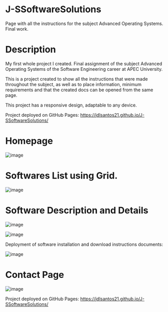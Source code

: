 # J-SSoftwareSolutions
Page with all the instructions for the subject Advanced Operating Systems. Final work.

# Description

My first whole project I created. Final assignment of the subject Advanced Operating Systems of the Software Engineering career at APEC University.

This is a project created to show all the instructions that were made throughout the subject, as well as to place information, minimum requirements and that the created docs can be opened from the same page.

This project has a responsive design, adaptable to any device.

Project deployed on GitHub Pages: https://jdlsantos21.github.io/J-SSoftwareSolutions/

# Homepage

![image](https://user-images.githubusercontent.com/79732142/169897749-0766409b-6131-4268-ab74-803705977c91.png)


# Softwares List using Grid.
![image](https://user-images.githubusercontent.com/79732142/169897834-bf2564d1-2d02-4a37-b904-ca4f4c73d8d5.png)

# Software Description and Details

![image](https://user-images.githubusercontent.com/79732142/169898136-ca934ace-42b0-4138-8a4d-83b4e3f9ec2e.png)

![image](https://user-images.githubusercontent.com/79732142/169898184-508f8a3f-3ac6-456f-9045-7e8f19261a3f.png)


Deployment of software installation and download instructions documents:

![image](https://user-images.githubusercontent.com/79732142/169898255-d0d9dd23-4b67-48a5-be79-bef86d581479.png)

# Contact Page

![image](https://user-images.githubusercontent.com/79732142/169898506-57aa3c14-3cb1-4295-8636-c2a08c8ac965.png)


Project deployed on GitHub Pages: https://jdlsantos21.github.io/J-SSoftwareSolutions/
